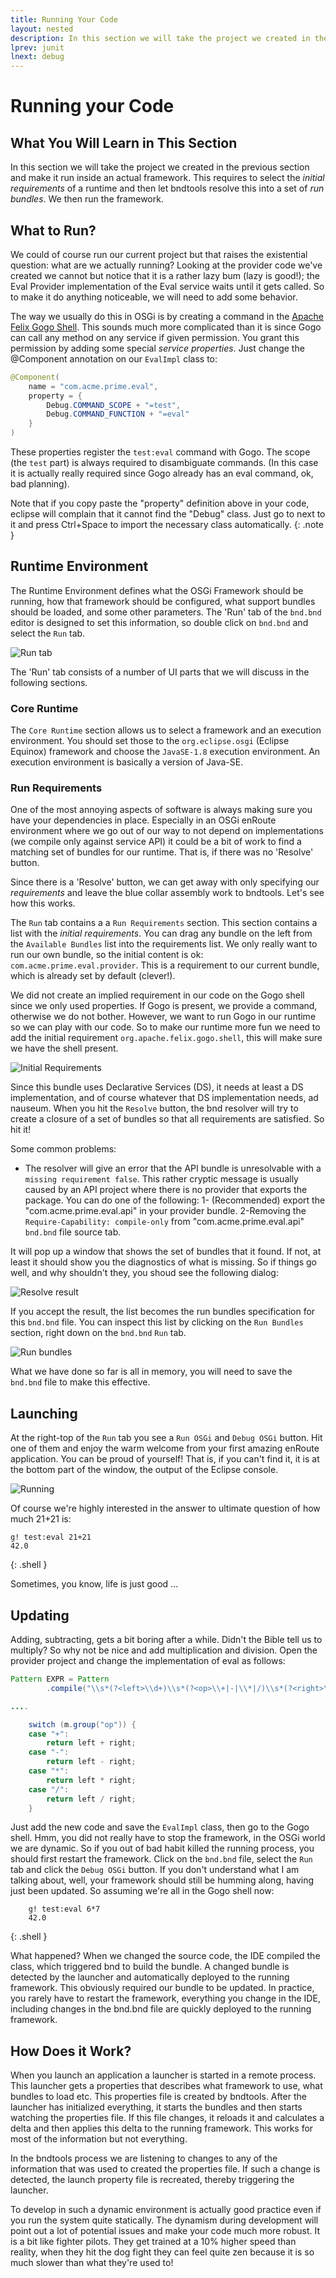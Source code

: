 ```yaml
---
title: Running Your Code
layout: nested
description: In this section we will take the project we created in the previous section and make it run inside an actual framework
lprev: junit
lnext: debug
---
```

# Running your Code

## What You Will Learn in This Section

In this section we will take the project we created in the previous section and make it run inside an actual framework. This requires to select the _initial requirements_ of a runtime and then let bndtools resolve this into a set of _run bundles_. We then run the framework.

## What to Run?

We could of course run our current project but that raises the existential question: what are we actually running? Looking at the provider code we've created we cannot but notice that it is a rather lazy bum (lazy is good!); the Eval Provider implementation of the Eval service waits until it gets called. So to make it do anything noticeable, we will need to add some behavior.

The way we usually do this in OSGi is by creating a command in the [Apache Felix Gogo Shell][1]. This sounds much more complicated than it is since Gogo can call any method on any service if given permission. You grant this permission by adding some special _service properties_. Just change the @Component annotation on our `EvalImpl` class to:

```java
@Component(
	name = "com.acme.prime.eval", 
	property = {
		Debug.COMMAND_SCOPE + "=test", 
		Debug.COMMAND_FUNCTION + "=eval" 
	}
)
```

These properties register the `test:eval` command with Gogo. The scope (the `test` part) is always required to disambiguate commands. (In this case it is actually really required since Gogo already has an eval command, ok, bad planning).

Note that if you copy paste the "property" definition above in your code, eclipse will complain that it cannot find the "Debug" class. Just go to next to it and press Ctrl+Space to import the necessary class automatically.
{: .note }


## Runtime Environment

The Runtime Environment defines what the OSGi Framework should be running, how that framework should be configured, what support bundles should be loaded, and some other parameters. The 'Run' tab of the `bnd.bnd` editor is designed to set this information, so double click on `bnd.bnd` and select the `Run` tab.

![Run tab](img/run-run-0.png)

The 'Run' tab consists of a number of UI parts that we will discuss in the following sections.

### Core Runtime

The `Core Runtime` section allows us to select a framework and an execution environment. You should set those to the `org.eclipse.osgi` (Eclipse Equinox) framework and choose the `JavaSE-1.8` execution environment. An execution environment is basically a version of Java-SE.

### Run Requirements

One of the most annoying aspects of software is always making sure you have your dependencies in place. Especially in an OSGi enRoute environment where we go out of our way to not depend on implementations (we compile only against service API) it could be a bit of work to find a matching set of bundles for our runtime. That is, if there was no 'Resolve' button.

Since there is a 'Resolve' button, we can get away with only specifying our _requirements_ and leave the blue collar assembly work to bndtools. Let's see how this works. 

The `Run` tab contains a a `Run Requirements` section. This section contains a list with the _initial requirements_. You can drag any bundle on the left from the `Available Bundles` list into the requirements list. We only really want to run our own bundle, so the initial content is ok: `com.acme.prime.eval.provider`. This is a requirement to our current bundle, which is already set by default (clever!). 

We did not create an implied requirement in our code on the Gogo shell since we only used properties. 
If Gogo is present, we provide a command, otherwise we do not bother. However, we want to run 
Gogo in our runtime so we can play with our code. So to make our runtime more fun we need to add the 
initial requirement `org.apache.felix.gogo.shell`, this will make sure we have the shell present. 

![Initial Requirements](img/run-require-0.png)

Since this bundle uses Declarative Services (DS), it needs at least a DS implementation, and of course whatever that DS implementation needs, ad nauseum. When you hit the `Resolve` button, the bnd resolver will try to create a closure of a set of bundles so that all requirements are satisfied. So hit it! 

Some common problems:

* The resolver will give an error that the API bundle is unresolvable with a `missing requirement false`. This rather cryptic message is usually caused by an API project where there is no provider that exports the package. You can do one of the following: 1- (Recommended) export the "com.acme.prime.eval.api" in your provider bundle. 2-Removing the `Require-Capability: compile-only` from "com.acme.prime.eval.api" `bnd.bnd` file source tab.

It will pop up a window that shows the set of bundles that it found. If not, at least it should show you the diagnostics of what is missing. So if things go well, and why shouldn't they, you shoud see the following dialog:

![Resolve result](img/run-require-1.png)

If you accept the result, the list becomes the run bundles specification for this `bnd.bnd` file. You can inspect this list by clicking on the `Run Bundles` section, right down on the `bnd.bnd` `Run` tab.

![Run bundles](img/run-require-2.png)

What we have done so far is all in memory, you will need to save the `bnd.bnd` file to make this effective.



## Launching

At the right-top of the `Run` tab you see a `Run OSGi` and `Debug OSGi` button. Hit one of them and enjoy the warm welcome from your first amazing enRoute application. You can be proud of yourself! That is, if you can't find it, it is at the bottom part of the window, the output of the Eclipse console.
 
![Running](img/run-launch-0.png)

Of course we're highly interested in the answer to ultimate question of how much 21+21 is:
```shell
g! test:eval 21+21
42.0
```
{: .shell }

Sometimes, you know, life is just good ...

## Updating

Adding, subtracting, gets a bit boring after a while. Didn't the Bible tell us to multiply? So why not be nice and add multiplication and division. Open the provider project and change the implementation of eval as follows:

```java
Pattern EXPR = Pattern
		.compile("\\s*(?<left>\\d+)\\s*(?<op>\\+|-|\\*|/)\\s*(?<right>\\d+)\\s*");

....

	switch (m.group("op")) {
	case "+":
		return left + right;
	case "-":
		return left - right;
	case "*":
		return left * right;
	case "/":
		return left / right;
	}
```

Just add the new code and save the `EvalImpl` class, then go to the Gogo shell. Hmm, you did not really have to stop the framework, in the OSGi world we are dynamic. So if you out of bad habit killed the running process, you should first restart the framework. Click on the `bnd.bnd` file, select the `Run` tab and click the `Debug OSGi` button. If you don't understand what I am talking about, well, your framework should still be humming along, having just been updated. So assuming we're all in the Gogo shell now:

```shell
	g! test:eval 6*7
	42.0
```
{: .shell }

What happened? When we changed the source code, the IDE compiled the class, which triggered bnd to build the bundle. A changed bundle is detected by the launcher and automatically deployed to the running framework. This obviously required our bundle to be updated. In practice, you rarely have to restart the framework, everything you change in the IDE, including changes in the bnd.bnd file are quickly deployed to the running framework.

## How Does it Work?

When you launch an application a launcher is started in a remote process. This launcher gets a properties that describes what framework to use, what bundles to load etc. This properties file is created by bndtools. After the launcher has initialized everything, it starts the bundles and then starts watching the properties file. If this file changes, it reloads it and calculates a delta and then applies this delta to the running framework. This works for most of the information but not everything.

In the bndtools process we are listening to changes to any of the information that was used to created the properties file. If such a change is detected, the launch property file is recreated, thereby triggering the launcher.   

To develop in such a dynamic environment is actually good practice even if you run the system quite statically. The dynamism during development will point out a lot of potential issues and make your code much more robust. It is a bit like fighter pilots. They get trained at a 10% higher speed than reality, when they hit the dog fight they can feel quite zen because it is so much slower than what they're used to! 


[1]: http://felix.apache.org/site/apache-felix-gogo.html
